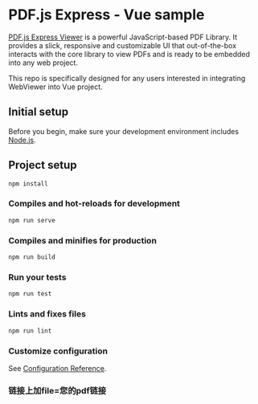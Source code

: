 # PDF.js Express - Vue sample

[PDF.js Express Viewer](https://pdfjs.express/) is a powerful JavaScript-based PDF Library. It provides a slick, responsive and customizable UI that out-of-the-box interacts with the core library to view PDFs and is ready to be embedded into any web project.


This repo is specifically designed for any users interested in integrating WebViewer into Vue project.

## Initial setup

Before you begin, make sure your development environment includes [Node.js](https://nodejs.org/en/).

## Project setup
```
npm install
```

### Compiles and hot-reloads for development
```
npm run serve
```

### Compiles and minifies for production
```
npm run build
```

### Run your tests
```
npm run test
```

### Lints and fixes files
```
npm run lint
```

### Customize configuration
See [Configuration Reference](https://cli.vuejs.org/config/).

### 链接上加file=您的pdf链接  
 
 